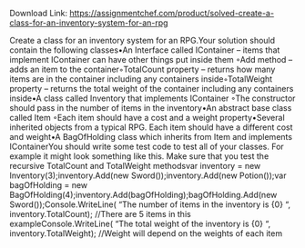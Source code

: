Download Link: https://assignmentchef.com/product/solved-create-a-class-for-an-inventory-system-for-an-rpg
<br>
<p class="ui header product-top-header" title="Create a class for an inventory system for an RPG Solution">Create a class for an inventory system for an RPG.Your solution should contain the following classes•An Interface called IContainer – items that implement IContainer can have other things put inside them ◦Add method – adds an item to the container◦TotalCount property – returns how many items are in the container including any containers inside◦TotalWeight property – returns the total weight of the container including any containers inside•A class called Inventory that implements IContainer ◦The constructor should pass in the number of items in the inventory•An abstract base class called Item ◦Each item should have a cost and a weight property•Several inherited objects from a typical RPG. Each item should have a different cost and weight•A BagOfHolding class which inherits from Item and implements IContainerYou should write some test code to test all of your classes. For example it might look something like this. Make sure that you test the recursive TotalCount and TotalWeight methodsvar inventory = new Inventory(3);inventory.Add(new Sword());inventory.Add(new Potion());var bagOfHolding = new BagOfHolding(4);inventory.Add(bagOfHolding);bagOfHolding.Add(new Sword());Console.WriteLine( “The number of items in the inventory is {0} “, inventory.TotalCount); //There are 5 items in this exampleConsole.WriteLine( “The total weight of the inventory is {0} “, inventory.TotalWeight); //Weight will depend on the weights of each item